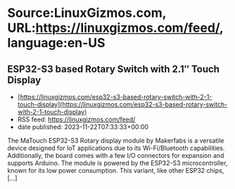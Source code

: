 # Source:LinuxGizmos.com, URL:https://linuxgizmos.com/feed/, language:en-US

## ESP32-S3 based Rotary Switch with 2.1″ Touch Display
 - [https://linuxgizmos.com/esp32-s3-based-rotary-switch-with-2-1-touch-display](https://linuxgizmos.com/esp32-s3-based-rotary-switch-with-2-1-touch-display)
 - RSS feed: https://linuxgizmos.com/feed/
 - date published: 2023-11-22T07:33:33+00:00

The MaTouch ESP32-S3 Rotary display module by Makerfabs is a versatile device designed for IoT applications due to its Wi-Fi/Bluetooth capabilities. Additionally, the board comes with a few I/O connectors for expansion and supports Arduino. The module is powered by the ESP32-S3 microcontroller, known for its low power consumption. This variant, like other ESP32 chips, [&#8230;]

